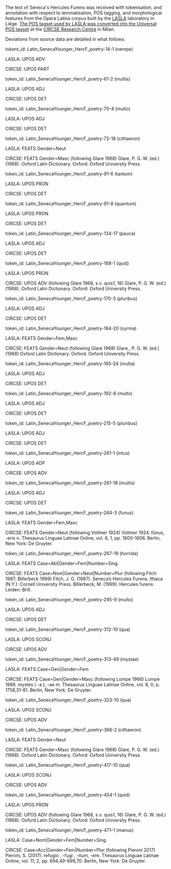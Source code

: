 The text of Seneca's Hercules Furens was received with tokenisation, and annotation with respect to lemmatisation, POS tagging, and morphological features from the Opera Latina corpus built by the [LASLA](http://web.philo.ulg.ac.be/lasla/) laboratory in Liège. [The POS tagset used by LASLA was converted into the Universal POS tagset](http://github.com/CIRCSE/LASLA) at the [CIRCSE Research Centre](https://centridiricerca.unicatt.it/circse/en.html) in Milan.

Deviations from source data are detailed in what follows:


tokent_id: Latin_SenecaYounger_HercF_poetry-14-1 (nempe)

LASLA: UPOS ADV

CIRCSE: UPOS PART

token_id: Latin_SenecaYounger_HercF_poetry-61-2 (multis)

LASLA: UPOS ADJ

CIRCSE: UPOS DET


token_id: Latin_SenecaYounger_HercF_poetry-70-4 (multo)

LASLA: UPOS ADJ

CIRCSE: UPOS DET


token\_id: Latin_SenecaYounger_HercF_poetry-72-18 (cithaeron)

LASLA: FEATS Gender=Neut

CIRCSE: FEATS Gender=Masc (following Glare 1968) Glare, P. G. W. (ed.) (1968). Oxford Latin Dictionary. Oxford: Oxford University Press.


token_id: Latin_SenecaYounger_HercF_poetry-91-6 (tantum)

LASLA: UPOS PRON

CIRCSE: UPOS DET


token_id: Latin_SenecaYounger_HercF_poetry-91-8 (quantum)

LASLA: UPOS PRON

CIRCSE: UPOS DET


token_id: Latin_SenecaYounger_HercF_poetry-134-17 (pauca)

LASLA: UPOS ADJ

CIRCSE: UPOS DET


token_id: Latin_SenecaYounger_HercF_poetry-168-1 (quid)

LASLA: UPOS PRON

CIRCSE: UPOS ADV (following Glare 1968, s.v. quis1, 16) Glare, P. G. W. (ed.) (1968). Oxford Latin Dictionary. Oxford: Oxford University Press.


token_id: Latin_SenecaYounger_HercF_poetry-170-3 (pluribus)

LASLA: UPOS ADJ

CIRCSE: UPOS DET


token_id: Latin_SenecaYounger_HercF_poetry-184-20 (syrma)

LASLA: FEATS Gender=Fem,Masc

CIRCSE: FEATS Gender=Neut (following Glare 1968) Glare , P. G. W. (ed.) (1968) Oxford Latin Dictionary. Oxford: Oxford University Press.


token_id: Latin_SenecaYounger_HercF_poetry-185-24 (multa)

LASLA: UPOS ADJ

CIRCSE: UPOS DET


token_id: Latin_SenecaYounger_HercF_poetry-192-8 (multo)

LASLA: UPOS ADJ

CIRCSE: UPOS DET


token_id: Latin_SenecaYounger_HercF_poetry-215-5 (pluribus)

LASLA: UPOS ADJ

CIRCSE: UPOS DET


token_id: Latin_SenecaYounger_HercF_poetry-261-1 (intus)

LASLA: UPOS ADP

CIRCSE: UPOS ADV


token_id: Latin_SenecaYounger_HercF_poetry-261-18 (multis)

LASLA: UPOS ADJ

CIRCSE: UPOS DET


token_id: Latin_SenecaYounger_HercF_poetry-264-3 (funus)

LASLA: FEATS Gender=Fem,Masc

CIRCSE: FEATS Gender=Neut (following Vollmer 1924) Vollmer 1924. fūnus, -eris n. Thesaurus Linguae Latinae Online, vol. 6, 1, pp. 1600-1606. Berlin, New York: De Gruyter.



token_id: Latin_SenecaYounger_HercF_poetry-267-19 (horrida) 

LASLA: FEATS Case=Abl|Gender=Fem|Number=Sing. 

CIRCSE: FEATS Case=Nom|Gender=Neut|Number=Plur (following Fitch 1987; Billerbeck 1999) Fitch, J. G. (1987). Seneca’s Hercules Furens. Ithaca (N.Y.): Cornell University Press. Billerbeck, M. (1999). Hercules furens. Leiden: Brill.


token_id: Latin_SenecaYounger_HercF_poetry-295-9 (multo)

LASLA: UPOS ADJ

CIRCSE: UPOS DET


token_id: Latin_SenecaYounger_HercF_poetry-312-10 (qua)

LASLA: UPOS SCONJ

CIRCSE: UPOS ADV



token_id: Latin_SenecaYounger_HercF_poetry-313-49 (mystae) 

LASLA: FEATS Case=Gen|Gender=Fem

CIRCSE: FEATS Case=Gen|Gender=Masc (following Lumpe 1966) Lumpe 1966. mystes ( -a ), -ae m. Thesaurus Linguae Latinae Online, vol. 8, 0, p. 1758,31-81. Berlin, New York: De Gruyter.



token_id: Latin_SenecaYounger_HercF_poetry-323-10 (qua)

LASLA: UPOS SCONJ

CIRCSE: UPOS ADV


token\_id: Latin_SenecaYounger_HercF_poetry-366-2 (cithaeron)

LASLA: FEATS Gender=Neut

CIRCSE: FEATS Gender=Masc (following Glare 1968) Glare, P. G. W. (ed.) (1968). Oxford Latin Dictionary. Oxford: Oxford University Press.


token_id: Latin_SenecaYounger_HercF_poetry-417-10 (qua)

LASLA: UPOS SCONJ

CIRCSE: UPOS ADV



token_id: Latin_SenecaYounger_HercF_poetry-454-1 (quid)

LASLA: UPOS PRON

CIRCSE: UPOS ADV (following Glare 1968, s.v. quis1, 16) Glare, P. G. W. (ed.) (1968). Oxford Latin Dictionary. Oxford: Oxford University Press.



token_id: Latin_SenecaYounger_HercF_poetry-471-1 (manus) 

LASLA: Case=Nom|Gender=Fem|Number=Sing. 

CIRCSE: Case=Acc|Gender=Fem|Number=Plur (following Pieroni 2017) Pieroni, S. (2017). refugio , -fugi , -itum, -ere. Thesaurus Linguae Latinae Online, vol. 11, 2, pp. 694,49-699,70. Berlin, New York: De Gruyter.

